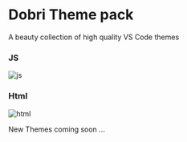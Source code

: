 # Dobri Theme pack

A beauty collection of high quality VS Code themes

### JS
![js](https://raw.githubusercontent.com/sldobri/vscode-themes/master/img/preview.png)

### Html
![html](https://raw.githubusercontent.com/sldobri/vscode-themes/master/img/preview2.png)

New Themes coming soon ...

